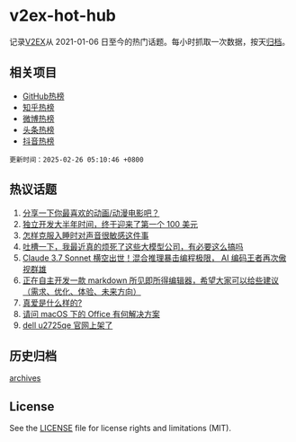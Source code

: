 # v2ex-hot-hub

 记录[V2EX](https://www.v2ex.com/)从 2021-01-06 日至今的热门话题。每小时抓取一次数据，按天[归档](archives)。
 
 ## 相关项目

- [GitHub热榜](https://github.com/lonnyzhang423/github-hot-hub)
- [知乎热榜](https://github.com/lonnyzhang423/zhihu-hot-hub)
- [微博热榜](https://github.com/lonnyzhang423/weibo-hot-hub)
- [头条热榜](https://github.com/lonnyzhang423/toutiao-hot-hub)
- [抖音热榜](https://github.com/lonnyzhang423/douyin-hot-hub)


 `更新时间：2025-02-26 05:10:46 +0800`

## 热议话题

1. [分享一下你最喜欢的动画/动漫电影吧？](https://www.v2ex.com/t/1113997)
1. [独立开发大半年时间，终于迎来了第一个 100 美元](https://www.v2ex.com/t/1114017)
1. [怎样克服入睡时对声音很敏感这件事](https://www.v2ex.com/t/1113983)
1. [吐槽一下，我最近真的烦死了这些大模型公司，有必要这么搞吗](https://www.v2ex.com/t/1114012)
1. [Claude 3.7 Sonnet 横空出世！混合推理暴击编程极限， AI 编码王者再次傲视群雄](https://www.v2ex.com/t/1113979)
1. [正在自主开发一款 markdown 所见即所得编辑器，希望大家可以给些建议（需求、优化、体验、未来方向）](https://www.v2ex.com/t/1114000)
1. [真爱是什么样的?](https://www.v2ex.com/t/1114055)
1. [请问 macOS 下的 Office 有何解决方案](https://www.v2ex.com/t/1113990)
1. [dell u2725qe 官网上架了](https://www.v2ex.com/t/1113994)

## 历史归档

[archives](archives)

## License

See the [LICENSE](LICENSE) file for license rights and limitations (MIT).
